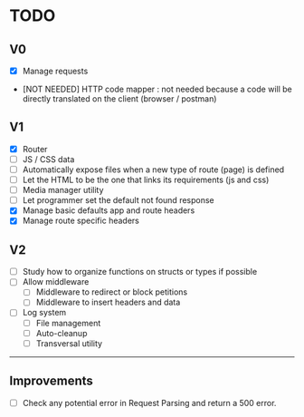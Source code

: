 # TODO

## V0

- [x] Manage requests
- [NOT NEEDED] HTTP code mapper : not needed because a code will be directly translated on the client (browser / postman)

## V1

- [x] Router
- [ ] JS / CSS data
 - [ ] Automatically expose files when a new type of route (page) is defined
 - [ ] Let the HTML to be the one that links its requirements (js and css)
- [ ] Media manager utility
- [ ] Let programmer set the default not found response
- [x] Manage basic defaults app and route headers
- [x] Manage route specific headers

## V2

- [ ] Study how to organize functions on structs or types if possible
- [ ] Allow middleware
    - [ ] Middleware to redirect or block petitions
    - [ ] Middleware to insert headers and data
- [ ] Log system
  - [ ] File management
  - [ ] Auto-cleanup
  - [ ] Transversal utility

***

## Improvements

- [ ] Check any potential error in Request Parsing and return a 500 error.
